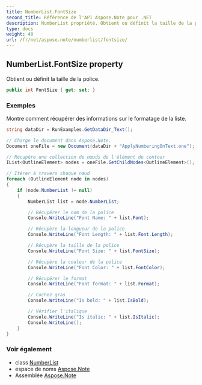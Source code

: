 ```yaml
---
title: NumberList.FontSize
second_title: Référence de l'API Aspose.Note pour .NET
description: NumberList propriété. Obtient ou définit la taille de la police.
type: docs
weight: 40
url: /fr/net/aspose.note/numberlist/fontsize/
---
```

## NumberList.FontSize property

Obtient ou définit la taille de la police.

```csharp
public int FontSize { get; set; }
```

### Exemples

Montre comment récupérer des informations sur le formatage de la liste.

```csharp
string dataDir = RunExamples.GetDataDir_Text();

// Charge le document dans Aspose.Note.
Document oneFile = new Document(dataDir + "ApplyNumberingOnText.one");

// Récupère une collection de nœuds de l'élément de contour
IList<OutlineElement> nodes = oneFile.GetChildNodes<OutlineElement>();

// Itérer à travers chaque nœud
foreach (OutlineElement node in nodes)
{
    if (node.NumberList != null)
    {
        NumberList list = node.NumberList;

        // Récupérer le nom de la police
        Console.WriteLine("Font Name: " + list.Font);

        // Récupère la longueur de la police
        Console.WriteLine("Font Length: " + list.Font.Length);

        // Récupère la taille de la police
        Console.WriteLine("Font Size: " + list.FontSize);

        // Récupère la couleur de la police
        Console.WriteLine("Font Color: " + list.FontColor);

        // Récupérer le format
        Console.WriteLine("Font format: " + list.Format);

        // Cochez gras
        Console.WriteLine("Is bold: " + list.IsBold);

        // Vérifier l'italique
        Console.WriteLine("Is italic: " + list.IsItalic);
        Console.WriteLine();
    }
}
```

### Voir également

* class [NumberList](../)
* espace de noms [Aspose.Note](../../numberlist/)
* Assemblée [Aspose.Note](../../../)


